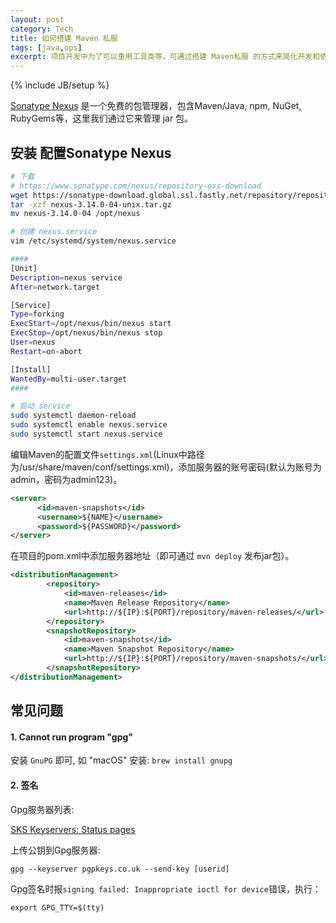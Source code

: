 ```yaml
---
layout: post
category: Tech
title: 如何搭建 Maven 私服
tags: [java,ops]
excerpt: 项目开发中为了可以重用工具类等，可通过搭建 Maven私服 的方式来简化开发和依赖管理
---
```


{% include JB/setup %}

[Sonatype Nexus](https://www.sonatype.com/nexus/repository-oss) 是一个免费的包管理器，包含Maven/Java, npm, NuGet, RubyGems等，这里我们通过它来管理 jar 包。

## 安装 配置Sonatype Nexus

```sh
# 下载
# https://www.sonatype.com/nexus/repository-oss-download
wget https://sonatype-download.global.ssl.fastly.net/repository/repositoryManager/3/nexus-3.14.0-04-unix.tar.gz
tar -xzf nexus-3.14.0-04-unix.tar.gz
mv nexus-3.14.0-04 /opt/nexus

# 创建 nexus.service
vim /etc/systemd/system/nexus.service

####
[Unit]
Description=nexus service
After=network.target

[Service]
Type=forking
ExecStart=/opt/nexus/bin/nexus start
ExecStop=/opt/nexus/bin/nexus stop
User=nexus
Restart=on-abort

[Install]
WantedBy=multi-user.target
####

# 启动 service
sudo systemctl daemon-reload
sudo systemctl enable nexus.service
sudo systemctl start nexus.service
```

编辑Maven的配置文件`settings.xml`(Linux中路径为/usr/share/maven/conf/settings.xml)，添加服务器的账号密码(默认为账号为admin，密码为admin123)。
```xml
<server>
      <id>maven-snapshots</id>
      <username>${NAME}</username>
      <password>${PASSWORD}</password>
</server>
```

在项目的pom.xml中添加服务器地址（即可通过 `mvn deploy` 发布jar包）。
```xml
<distributionManagement>
        <repository>
            <id>maven-releases</id>
            <name>Maven Release Repository</name>
            <url>http://${IP}:${PORT}/repository/maven-releases/</url>
        </repository>
        <snapshotRepository>
            <id>maven-snapshots</id>
            <name>Maven Snapshot Repository</name>
            <url>http://${IP}:${PORT}/repository/maven-snapshots/</url>
        </snapshotRepository>
</distributionManagement>
```

## 常见问题

#### 1. Cannot run program "gpg"

安装 `GnuPG` 即可, 如 "macOS" 安装: `brew install gnupg`

#### 2. 签名

Gpg服务器列表:

[SKS Keyservers: Status pages](ttps://sks-keyservers.net/status/)

上传公钥到Gpg服务器:

```
gpg --keyserver pgpkeys.co.uk --send-key [userid]
```

Gpg签名时报`signing failed: Inappropriate ioctl for device`错误，执行：

```
export GPG_TTY=$(tty)
```
